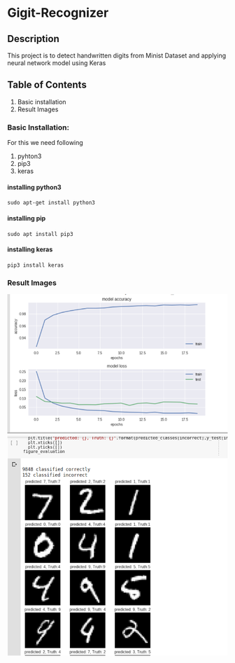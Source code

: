 # Gigit-Recognizer

## Description
This project is to detect handwritten digits from Minist Dataset and applying neural network model using Keras
## Table of Contents
  1. Basic installation
  2. Result Images
### Basic Installation:
For this we need following
  1. pyhton3
  2. pip3
  3. keras
 #### installing python3
 ```
 sudo apt-get install python3
 ```
 #### installing pip
 ```
 sudo apt install pip3
 ```
 #### installing keras
 ```
 pip3 install keras
 ```
 
 ### Result Images
  ![result 1](r1.png)
  ![result 2](r2.png)
